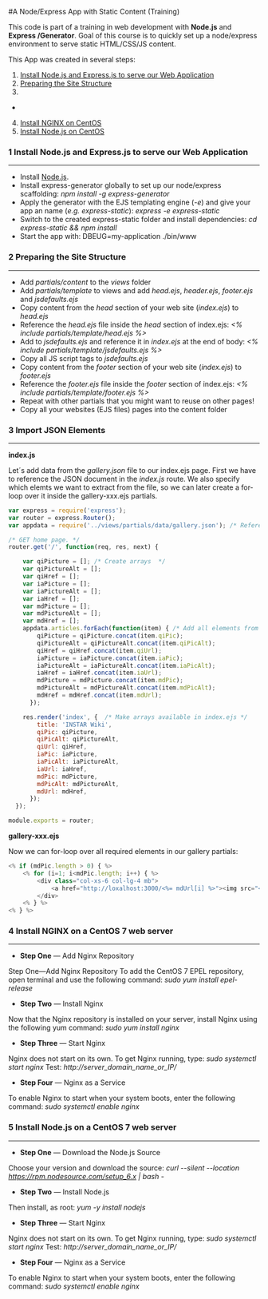 #A Node/Express App with Static Content (Training)


 This code is part of a training in web development with **Node.js** and **Express /Generator**. Goal of this course is to quickly set up a node/express environment to serve static HTML/CSS/JS content.

This App was created in several steps:

1. [Install Node.js and Express.js to serve our Web Application](#1-install-nodejs-and-expressjs-to-serve-our-web-application)
2. [Preparing the Site Structure](#2-preparing-the-site-structure)
3. []()
  * []()
4. [Install NGINX on CentOS]()
5. [Install Node.js on CentOS]()

### 1 Install Node.js and Express.js to serve our Web Application
___

* Install [Node.js](https://nodejs.org/en/download/).
* Install express-generator globally to set up our node/express scaffolding: *npm install -g express-generator*
* Apply the generator with the EJS templating engine (*-e*) and give your app an name (*e.g. express-static*): *express -e express-static*
* Switch to the created express-static folder and install dependencies: *cd express-static && npm install*
* Start the app with: DBEUG=my-application ./bin/www


### 2 Preparing the Site Structure
___

* Add *partials/content* to the *views* folder
* Add *partials/template* to views and add *head.ejs*, *header.ejs*, *footer.ejs* and *jsdefaults.ejs*
* Copy content from the *head* section of your web site (*index.ejs*) to *head.ejs*
* Reference the *head.ejs* file inside the *head* section of index.ejs: *<% include partials/template/head.ejs %>*
* Add *<script src="/javascrip/scrip.js"></script>* to *jsdefaults.ejs* and reference it in *index.ejs* at the end of body: *<% include partials/template/jsdefaults.ejs %>*
* Copy all JS script tags to *jsdefaults.ejs*
* Copy content from the *footer* section of your web site (*index.ejs*) to *footer.ejs*
* Reference the *footer.ejs* file inside the *footer* section of index.ejs: *<% include partials/template/footer.ejs %>*
* Repeat with other partials that you might want to reuse on other pages!
* Copy all your websites (EJS files) pages into the content folder


### 3 Import JSON Elements
___

**index.js**

Let´s add data from the *gallery.json* file to our index.ejs page. First we have to reference the JSON document in the *index.js* route. We also specify which elemts we want to extract from the file, so we can later create a for-loop over it inside the gallery-xxx.ejs partials.

```javascript
var express = require('express');
var router = express.Router();
var appdata = require('../views/partials/data/gallery.json'); /* Reference the JSON file (can later be subtitued by a database) */

/* GET home page. */
router.get('/', function(req, res, next) {

    var qiPicture = []; /* Create arrays  */
    var qiPictureAlt = [];
    var qiHref = [];
    var iaPicture = [];
    var iaPictureAlt = [];
    var iaHref = [];
    var mdPicture = [];
    var mdPictureAlt = [];
    var mdHref = [];
    appdata.articles.forEach(function(item) { /* Add all elements from gallery.json for the gallery */
        qiPicture = qiPicture.concat(item.qiPic);
        qiPictureAlt = qiPictureAlt.concat(item.qiPicAlt);
        qiHref = qiHref.concat(item.qiUrl);
        iaPicture = iaPicture.concat(item.iaPic);
        iaPictureAlt = iaPictureAlt.concat(item.iaPicAlt);
        iaHref = iaHref.concat(item.iaUrl);
        mdPicture = mdPicture.concat(item.mdPic);
        mdPictureAlt = mdPictureAlt.concat(item.mdPicAlt);
        mdHref = mdHref.concat(item.mdUrl);
      });

    res.render('index', {  /* Make arrays available in index.ejs */
        title: 'INSTAR Wiki',
        qiPic: qiPicture,
        qiPicAlt: qiPictureAlt,
        qiUrl: qiHref,
        iaPic: iaPicture,
        iaPicAlt: iaPictureAlt,
        iaUrl: iaHref,
        mdPic: mdPicture,
        mdPicAlt: mdPictureAlt,
        mdUrl: mdHref,
      });
  });

module.exports = router;
```

**gallery-xxx.ejs**

Now we can for-loop over all required elements in our gallery partials:

```javascript
<% if (mdPic.length > 0) { %>
    <% for (i=1; i<mdPic.length; i++) { %>
        <div class="col-xs-6 col-lg-4 mb">
            <a href="http://loxalhost:3000/<%= mdUrl[i] %>"><img src="<%= mdPic[i] %>" alt="<%= mdPicAlt[i] %>" class="img-fluid"></a>
        </div>
    <% } %>
<% } %>
```


### 4 Install NGINX on a CentOS 7 web server
___

* **Step One** — Add Nginx Repository

Step One—Add Nginx Repository
To add the CentOS 7 EPEL repository, open terminal and use the following command:
*sudo yum install epel-release*

* **Step Two** — Install Nginx

Now that the Nginx repository is installed on your server, install Nginx using the following yum command:
*sudo yum install nginx*

* **Step Three** — Start Nginx

Nginx does not start on its own. To get Nginx running, type:
*sudo systemctl start nginx*
Test:
*http://server_domain_name_or_IP/*

* **Step Four** — Nginx as a Service

To enable Nginx to start when your system boots, enter the following command:
*sudo systemctl enable nginx*



### 5 Install Node.js on a CentOS 7 web server
___

* **Step One** — Download the Node.js Source

Choose your version and download the source:
*curl --silent --location https://rpm.nodesource.com/setup_6.x | bash -*

* **Step Two** — Install Node.js

Then install, as root:
*yum -y install nodejs*

* **Step Three** — Start Nginx

Nginx does not start on its own. To get Nginx running, type:
*sudo systemctl start nginx*
Test:
*http://server_domain_name_or_IP/*

* **Step Four** — Nginx as a Service

To enable Nginx to start when your system boots, enter the following command:
*sudo systemctl enable nginx*
